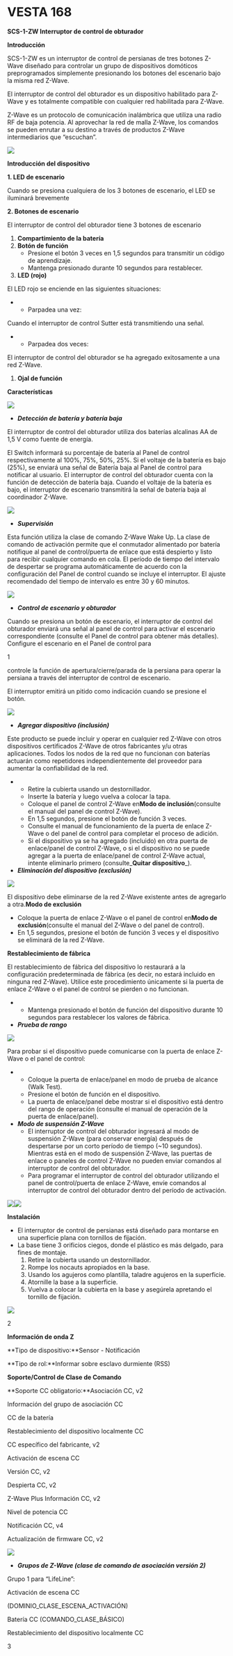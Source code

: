 # VESTA 168

**SCS-1-ZW Interruptor de control de obturador**

**Introducción**

SCS-1-ZW es un interruptor de control de persianas de tres botones Z-Wave diseñado para controlar un grupo de dispositivos domóticos preprogramados simplemente presionando los botones del escenario bajo la misma red Z-Wave.

El interruptor de control del obturador es un dispositivo habilitado para Z-Wave y es totalmente compatible con cualquier red habilitada para Z-Wave.

Z-Wave es un protocolo de comunicación inalámbrica que utiliza una radio RF de baja potencia. Al aprovechar la red de malla Z-Wave, los comandos se pueden enrutar a su destino a través de productos Z-Wave intermediarios que “escuchan”.

![](<.gitbook/assets/0 (61).jpeg>)

**Introducción del dispositivo**

**1. LED de escenario**

Cuando se presiona cualquiera de los 3 botones de escenario, el LED se iluminará brevemente

**2. Botones de escenario**

El interruptor de control del obturador tiene 3 botones de escenario

1.  **Compartimiento de la batería**
2.  **Botón de función**
    -   Presione el botón 3 veces en 1,5 segundos para transmitir un código de aprendizaje.
    -   Mantenga presionado durante 10 segundos para restablecer.
3.  **LED (rojo)**

El LED rojo se enciende en las siguientes situaciones:

-   -   Parpadea una vez:

Cuando el interruptor de control Sutter está transmitiendo una señal.

-   -   Parpadea dos veces:

El interruptor de control del obturador se ha agregado exitosamente a una red Z-Wave.

1.  **Ojal de función**

**Características**

![](<.gitbook/assets/1 (54).jpeg>)

-   _**Detección de batería y batería baja**_

El interruptor de control del obturador utiliza dos baterías alcalinas AA de 1,5 V como fuente de energía.

El Switch informará su porcentaje de batería al Panel de control respectivamente al 100%, 75%, 50%, 25%. Si el voltaje de la batería es bajo (25%), se enviará una señal de Batería baja al Panel de control para notificar al usuario. El interruptor de control del obturador cuenta con la función de detección de batería baja. Cuando el voltaje de la batería es bajo, el interruptor de escenario transmitirá la señal de batería baja al coordinador Z-Wave.

![](<.gitbook/assets/2 (58).png>)

-   _**Supervisión**_

Esta función utiliza la clase de comando Z-Wave Wake Up. La clase de comando de activación permite que el conmutador alimentado por batería notifique al panel de control/puerta de enlace que está despierto y listo para recibir cualquier comando en cola. El período de tiempo del intervalo de despertar se programa automáticamente de acuerdo con la configuración del Panel de control cuando se incluye el interruptor. El ajuste recomendado del tiempo de intervalo es entre 30 y 60 minutos.

![](<.gitbook/assets/3 (58).png>)

-   _**Control de escenario y obturador**_

Cuando se presiona un botón de escenario, el interruptor de control del obturador enviará una señal al panel de control para activar el escenario correspondiente (consulte el Panel de control para obtener más detalles). Configure el escenario en el Panel de control para

1

controle la función de apertura/cierre/parada de la persiana para operar la persiana a través del interruptor de control de escenario.

El interruptor emitirá un pitido como indicación cuando se presione el botón.

![](<.gitbook/assets/4 (57).png>)

-   _**Agregar dispositivo (inclusión)**_

Este producto se puede incluir y operar en cualquier red Z-Wave con otros dispositivos certificados Z-Wave de otros fabricantes y/u otras aplicaciones. Todos los nodos de la red que no funcionan con baterías actuarán como repetidores independientemente del proveedor para aumentar la confiabilidad de la red.

-   -   Retire la cubierta usando un destornillador.
    -   Inserte la batería y luego vuelva a colocar la tapa.
    -   Coloque el panel de control Z-Wave en**Modo de inclusión**(consulte el manual del panel de control Z-Wave).
    -   En 1,5 segundos, presione el botón de función 3 veces.
    -   Consulte el manual de funcionamiento de la puerta de enlace Z-Wave o del panel de control para completar el proceso de adición.
    -   Si el dispositivo ya se ha agregado (incluido) en otra puerta de enlace/panel de control Z-Wave, o si el dispositivo no se puede agregar a la puerta de enlace/panel de control Z-Wave actual, intente eliminarlo primero (consulte_**Quitar dispositivo**_).
-   _**Eliminación del dispositivo (exclusión)**_

![](<.gitbook/assets/5 (56).png>)

El dispositivo debe eliminarse de la red Z-Wave existente antes de agregarlo a otra.**Modo de exclusión**

-   Coloque la puerta de enlace Z-Wave o el panel de control en**Modo de exclusión**(consulte el manual del Z-Wave o del panel de control).
-   En 1,5 segundos, presione el botón de función 3 veces y el dispositivo se eliminará de la red Z-Wave.

**Restablecimiento de fábrica**

El restablecimiento de fábrica del dispositivo lo restaurará a la configuración predeterminada de fábrica (es decir, no estará incluido en ninguna red Z-Wave). Utilice este procedimiento únicamente si la puerta de enlace Z-Wave o el panel de control se pierden o no funcionan.

-   -   Mantenga presionado el botón de función del dispositivo durante 10 segundos para restablecer los valores de fábrica.
-   _**Prueba de rango**_

![](<.gitbook/assets/6 (38).png>)

Para probar si el dispositivo puede comunicarse con la puerta de enlace Z-Wave o el panel de control:

-   -   Coloque la puerta de enlace/panel en modo de prueba de alcance (Walk Test).
    -   Presione el botón de función en el dispositivo.
    -   La puerta de enlace/panel debe mostrar si el dispositivo está dentro del rango de operación (consulte el manual de operación de la puerta de enlace/panel).
-   _**Modo de suspensión Z-Wave**_
    -   El interruptor de control del obturador ingresará al modo de suspensión Z-Wave (para conservar energía) después de despertarse por un corto período de tiempo (~10 segundos). Mientras está en el modo de suspensión Z-Wave, las puertas de enlace o paneles de control Z-Wave no pueden enviar comandos al interruptor de control del obturador.
    -   Para programar el interruptor de control del obturador utilizando el panel de control/puerta de enlace Z-Wave, envíe comandos al interruptor de control del obturador dentro del período de activación.

![](<.gitbook/assets/7 (32).png>)![](<.gitbook/assets/8 (29).jpeg>)

**Instalación**

-   El interruptor de control de persianas está diseñado para montarse en una superficie plana con tornillos de fijación.
-   La base tiene 3 orificios ciegos, donde el plástico es más delgado, para fines de montaje.
    1.  Retire la cubierta usando un destornillador.
    2.  Rompe los nocauts apropiados en la base.
    3.  Usando los agujeros como plantilla, taladre agujeros en la superficie.
    4.  Atornille la base a la superficie.
    5.  Vuelva a colocar la cubierta en la base y asegúrela apretando el tornillo de fijación.

![](<.gitbook/assets/9 (19).jpeg>)

2

**Información de onda Z**

**Tipo de dispositivo:**Sensor - Notificación

**Tipo de rol:**Informar sobre esclavo durmiente (RSS)

**Soporte/Control de Clase de Comando**

**Soporte CC obligatorio:**Asociación CC, v2

Información del grupo de asociación CC

CC de la batería

Restablecimiento del dispositivo localmente CC

CC específico del fabricante, v2

Activación de escena CC

Versión CC, v2

Despierta CC, v2

Z-Wave Plus Información CC, v2

Nivel de potencia CC

Notificación CC, v4

Actualización de firmware CC, v2

![](<.gitbook/assets/10 (34).png>)

-   _**Grupos de Z-Wave (clase de comando de asociación versión 2)**_

Grupo 1 para “LifeLine”:

Activación de escena CC

(DOMINIO_CLASE_ESCENA_ACTIVACIÓN)

Batería CC (COMANDO_CLASE_BÁSICO)

Restablecimiento del dispositivo localmente CC

3
